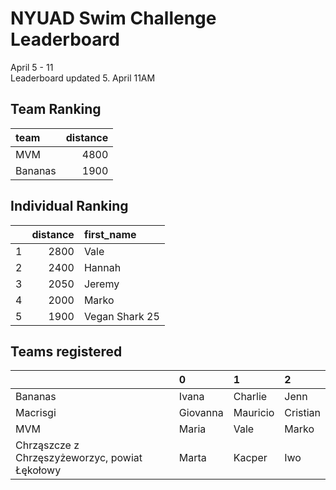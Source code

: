 # NYUAD Swim Challenge Leaderboard
April 5 - 11  
Leaderboard updated 5. April 11AM

## Team Ranking

| team    |   distance |
|:--------|-----------:|
| MVM     |       4800 |
| Bananas |       1900 |


## Individual Ranking

|    |   distance | first_name     |
|---:|-----------:|:---------------|
|  1 |       2800 | Vale           |
|  2 |       2400 | Hannah         |
|  3 |       2050 | Jeremy         |
|  4 |       2000 | Marko          |
|  5 |       1900 | Vegan Shark 25 |


## Teams registered

|                                                | 0        | 1        | 2        |
|:-----------------------------------------------|:---------|:---------|:---------|
| Bananas                                        | Ivana    | Charlie  | Jenn     |
| Macrisgi                                       | Giovanna | Mauricio | Cristian |
| MVM                                            | Maria    | Vale     | Marko    |
| Chrząszcze z Chrzęszyżeworzyc, powiat Łękołowy | Marta    | Kacper   | Iwo      |


